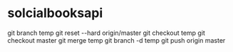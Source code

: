 # solcialbooksapi

git branch temp 
git reset --hard origin/master
git checkout temp 
git checkout master
git merge temp
git branch -d temp
git push origin master
